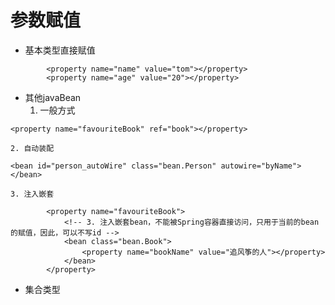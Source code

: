 # 参数赋值
- 基本类型直接赋值
```
		<property name="name" value="tom"></property>
		<property name="age" value="20"></property>
```

- 其他javaBean
	1. 一般方式
```
<property name="favouriteBook" ref="book"></property>
```

	2. 自动装配
```
<bean id="person_autoWire" class="bean.Person" autowire="byName"></bean>
```

	3. 注入嵌套 
```
		<property name="favouriteBook">
			<!-- 3. 注入嵌套bean，不能被Spring容器直接访问，只用于当前的bean的赋值，因此，可以不写id -->
			<bean class="bean.Book">
				<property name="bookName" value="追风筝的人"></property>
			</bean>
		</property>
```

- 集合类型